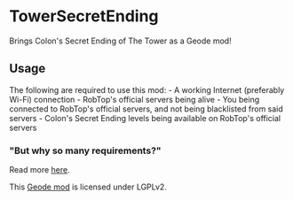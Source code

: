 # TowerSecretEnding
Brings Colon's Secret Ending of The Tower as a Geode mod!
## Usage
<cy>The following are required to use this mod:</c>
<cy>- A working Internet (preferably Wi-Fi) connection</c>
<cy>- RobTop's official servers being alive</c>
<cy>- You being connected to RobTop's official servers, and not being blacklisted from said servers</c>
<cy>- Colon's Secret Ending levels being available on RobTop's official servers</c>
### "But why so many requirements?"
Read more [here](https://blank.org).

This [Geode mod](https://geode-sdk.org) is licensed under LGPLv2.